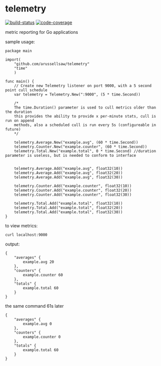# telemetry

[![build-status](https://travis-ci.org/arussellsaw/telemetry.svg?branch=master)](https://travis-ci.org/arussellsaw/telemetry) [![code-coverage](http://gocover.io/_badge/github.com/arussellsaw/telemetry)](http://gocover.io/github.com/arussellsaw/telemetry)

metric reporting for Go applications

sample usage:

```
package main

import(
    "github.com/arussellsaw/telemetry"
    "time"
    )

func main() {
    // Create new Telemetry listener on port 9000, with a 5 second point cull schedule
    var telemetry = Telemetry.New(":9000", (5 * time.Second))

    /*
    The time.Duration() parameter is used to cull metrics older than the duration
    this provides the ability to provide x per-minute stats, cull is run on append
    methods, also a scheduled cull is run every 5s (configureable in future)
    */

    telemetry.Average.New("example.avg", (60 * time.Second))
    telemetry.Counter.New("example.counter", (60 * time.Second))
    telemetry.Total.New("example.total", 0 * time.Second) //duration parameter is useless, but is needed to conform to interface


    telemetry.Average.Add("example.avg", float32(10))
    telemetry.Average.Add("example.avg", float32(20))
    telemetry.Average.Add("example.avg", float32(30))

    telemetry.Counter.Add("example.counter", float32(10))
    telemetry.Counter.Add("example.counter", float32(20))
    telemetry.Counter.Add("example.counter", float32(30))

    telemetry.Total.Add("example.total", float32(10))
    telemetry.Total.Add("example.total", float32(20))
    telemetry.Total.Add("example.total", float32(30))
}

```

to view metrics:

`curl localhost:9000`  


output:  


```
{
    "averages" {
        example.avg 20
    },
    "counters" {
        example.counter 60
    },
    "totals" {
        example.total 60
    }
}
```

the same command 61s later

```
{
    "averages" {
        example.avg 0
    },
    "counters" {
        example.counter 0
    },
    "totals" {
        example.total 60
    }
}
```
